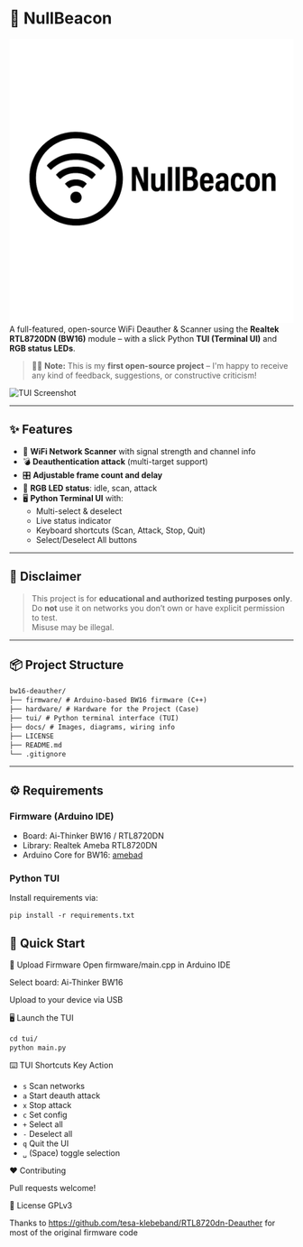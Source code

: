 # 🚨 NullBeacon
![Logo](docs/Logo.png)
A full-featured, open-source WiFi Deauther & Scanner using the **Realtek RTL8720DN (BW16)** module – with a slick Python **TUI (Terminal UI)** and **RGB status LEDs**.

> 🧑‍💻 **Note:** This is my **first open-source project** – I'm happy to receive any kind of feedback, suggestions, or constructive criticism!

![TUI Screenshot](docs/screenshot.png)

---

## ✨ Features

- 🔎 **WiFi Network Scanner** with signal strength and channel info
- 💣 **Deauthentication attack** (multi-target support)
- 🎛 **Adjustable frame count and delay**
- 🌈 **RGB LED status**: idle, scan, attack
- 🖥 **Python Terminal UI** with:
  - Multi-select & deselect
  - Live status indicator
  - Keyboard shortcuts (Scan, Attack, Stop, Quit)
  - Select/Deselect All buttons

---

## 🧠 Disclaimer

> This project is for **educational and authorized testing purposes only**.  
> Do **not** use it on networks you don’t own or have explicit permission to test.  
> Misuse may be illegal.

---

## 📦 Project Structure
```
bw16-deauther/
├── firmware/ # Arduino-based BW16 firmware (C++)
├── hardware/ # Hardware for the Project (Case)
├── tui/ # Python terminal interface (TUI)
├── docs/ # Images, diagrams, wiring info
├── LICENSE
├── README.md
└── .gitignore
```
---

## ⚙️ Requirements

### Firmware (Arduino IDE)

- Board: Ai-Thinker BW16 / RTL8720DN
- Library: Realtek Ameba RTL8720DN
- Arduino Core for BW16: [amebad](https://github.com/ambiot/ambd_arduino)

### Python TUI

Install requirements via:

```
pip install -r requirements.txt
```
## 🚀 Quick Start

📡 Upload Firmware
Open firmware/main.cpp in Arduino IDE

Select board: Ai-Thinker BW16

Upload to your device via USB

🖥 Launch the TUI
```
cd tui/
python main.py
```
⌨️ TUI Shortcuts
Key	Action
- `s`	Scan networks
- `a`	Start deauth attack
- `x`	Stop attack
- `c`	Set config
- `+`	Select all
- `-`	Deselect all
- `q`	Quit the UI
- `␣`	(Space) toggle selection

❤️ Contributing

Pull requests welcome!

📝 License
GPLv3

Thanks to https://github.com/tesa-klebeband/RTL8720dn-Deauther  for most of the original firmware code